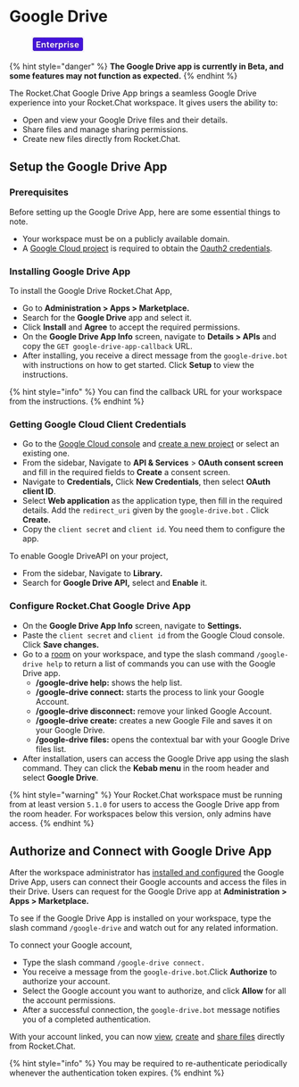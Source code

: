 # Google Drive



<figure><img src="../../../../.gitbook/assets/2021-06-10_22-31-38 (3) (3) (3) (3) (3) (3) (3) (3) (3) (2) (3) (1) (1) (1) (1) (2) (1) (1) (1) (1) (1) (1) (4) (1) (1) (1) (1) (1) (1) (1) (34).jpg" alt=""><figcaption></figcaption></figure>

{% hint style="danger" %}
**The Google Drive app is currently in Beta, and some features may not function as expected.**&#x20;
{% endhint %}

The Rocket.Chat Google Drive App brings a seamless Google Drive experience into your Rocket.Chat workspace. It gives users the ability to:

* Open and view your Google Drive files and their details.
* Share files and manage sharing permissions.
* Create new files directly from Rocket.Chat.

## Setup the Google Drive App

### Prerequisites

Before setting up the Google Drive App, here are some essential things to note.&#x20;

* Your workspace must be on a publicly available domain.
* A [Google Cloud project](https://console.cloud.google.com/) is required to obtain the [Oauth2 credentials](https://support.google.com/googleapi/answer/6158849?hl=en).

### Installing Google Drive App

To install the Google Drive Rocket.Chat App,

* Go to **Administration > Apps > Marketplace.**
* Search for the **Google Drive** app and select it.
* Click **Install** and **Agree** to accept the required permissions.
* On the **Google Drive App Info** screen, navigate to **Details > APIs** and copy the  `GET google-drive-app-callback` URL.&#x20;
* After installing, you receive a direct message from the   `google-drive.bot` with instructions on how to get started. Click **Setup** to view the instructions.

{% hint style="info" %}
You can find the callback URL  for your workspace from the instructions.
{% endhint %}

### Getting Google Cloud Client Credentials

* Go to the [Google Cloud console](https://console.cloud.google.com/) and [create a new project](https://support.google.com/googleapi/answer/6158849?hl=en) or select an existing one.
* From the sidebar, Navigate to **API & Services** > **OAuth consent screen** and fill in the required fields to **Create** a consent screen.
* Navigate to **Credentials,** Click **New Credentials**, then select **OAuth client ID**.
* Select **Web application** as the application type, then fill in the required details. Add the  `redirect_uri` given by the `google-drive.bot` . Click **Create.**
* Copy the `client secret` and `client id`. You need them to configure the app.

To enable Google DriveAPI on your project,

* From the sidebar, Navigate to **Library.**
* Search for **Google Drive API,** select and **Enable** it.

### Configure Rocket.Chat Google Drive App

* On the **Google Drive App Info** screen, navigate to **Settings.**
* Paste the `client secret` and `client id`  from the Google Cloud console. Click **Save changes.**
* Go to a [room](../../../../use-rocket.chat/user-guides/rooms/) on your workspace, and type the slash command `/google-drive help` to return a list of commands you can use with the Google Drive app.
  * **/google-drive help:** shows the help list.
  * **/google-drive connect:** starts the process to link your Google Account.
  * **/google-drive disconnect:** remove your linked Google Account.
  * **/google-drive create:** creates a new Google File and saves it on your Google Drive.
  * **/google-drive files:** opens the contextual bar with your Google Drive files list.
* After installation, users can access the Google Drive app using the slash command. They can click the **Kebab menu** in the room header and select **Google Drive**.

{% hint style="warning" %}
Your Rocket.Chat workspace must be running from at least version `5.1.0` for users to access the Google Drive app from the room header. For workspaces below this version, only admins have access.
{% endhint %}

## Authorize and Connect with Google Drive App

After the workspace administrator has [installed and configured](./#setup-the-google-drive-app) the Google Drive App, users can connect their Google accounts and access the files in their Drive. Users can request for the Google Drive app at **Administration > Apps > Marketplace.**

To see if the Google Drive App is installed on your workspace, type the slash command `/google-drive` and watch out for any related information.

To connect your Google account,

* Type the slash command `/google-drive connect.`
* You receive a message from the `google-drive.bot`.Click **Authorize** to authorize your account.
* Select the Google account you want to authorize, and click **Allow** for all the account permissions.
* After a successful connection, the `google-drive.bot` message notifies you of a completed authentication.

With your account linked, you can now [view](google-drive-app-file-actions.md#list-google-drive-files), [create](google-drive-app-file-actions.md#create-a-new-google-drive-file) and [share files](google-drive-app-file-actions.md#share-google-drive-file) directly from Rocket.Chat.

{% hint style="info" %}
You may be required to re-authenticate periodically whenever the authentication token expires.
{% endhint %}

